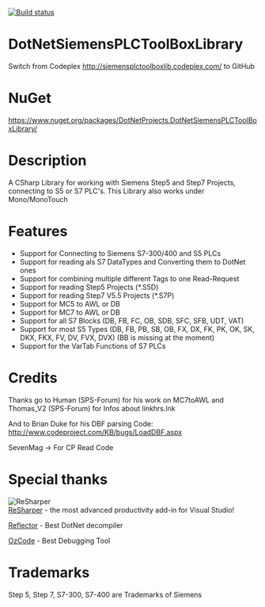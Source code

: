 [![Build status](https://ci.appveyor.com/api/projects/status/j96f95ejg1cj4u6q/branch/master?svg=true)](https://ci.appveyor.com/project/jogibear9988/dotnetsiemensplctoolboxlibrary/branch/master)

DotNetSiemensPLCToolBoxLibrary
==============================

Switch from Codeplex http://siemensplctoolboxlib.codeplex.com/ to GitHub

NuGet
=====
https://www.nuget.org/packages/DotNetProjects.DotNetSiemensPLCToolBoxLibrary/

Description
==============================

A CSharp Library for working with Siemens Step5 and Step7 Projects, connecting to S5 or S7 PLC's. 
This Library also works under Mono/MonoTouch

Features
==============================
- Support for Connecting to Siemens S7-300/400 and S5 PLCs
- Support for reading als S7 DataTypes and Converting them to DotNet ones
- Support for combining multiple different Tags to one Read-Request 
- Support for reading Step5 Projects (*.S5D)
- Support for reading Step7 V5.5 Projects (*.S7P)
- Support for MC5 to AWL or DB
- Support for MC7 to AWL or DB
- Support for all S7 Blocks (DB, FB, FC, OB, SDB, SFC, SFB, UDT, VAT)
- Support for most S5 Types (DB, FB, PB, SB, OB, FX, DX, FK, PK, OK, SK, DKX, FKX, FV, DV, FVX, DVX) (BB is missing at the moment)
- Support for the VarTab Functions of S7 PLCs


Credits
==============================
Thanks go to Human (SPS-Forum) for his work on MC7toAWL and Thomas_V2 (SPS-Forum) for Infos about linkhrs.lnk

And to Brian Duke for his DBF parsing Code: http://www.codeproject.com/KB/bugs/LoadDBF.aspx

SevenMag -> For CP Read Code


Special thanks
==============================
![ReSharper](http://www.jetbrains.com/img/logos/logo_resharper_small.gif)  
[ReSharper](http://www.jetbrains.com/resharper/) - the most advanced productivity add-in for Visual Studio!

[Reflector](http://www.red-gate.com/products/dotnet-development/reflector/) - Best DotNet decompiler

[OzCode](http://www.oz-code.com/) - Best Debugging Tool


Trademarks
==============================
Step 5, Step 7, S7-300, S7-400 are Trademarks of Siemens
